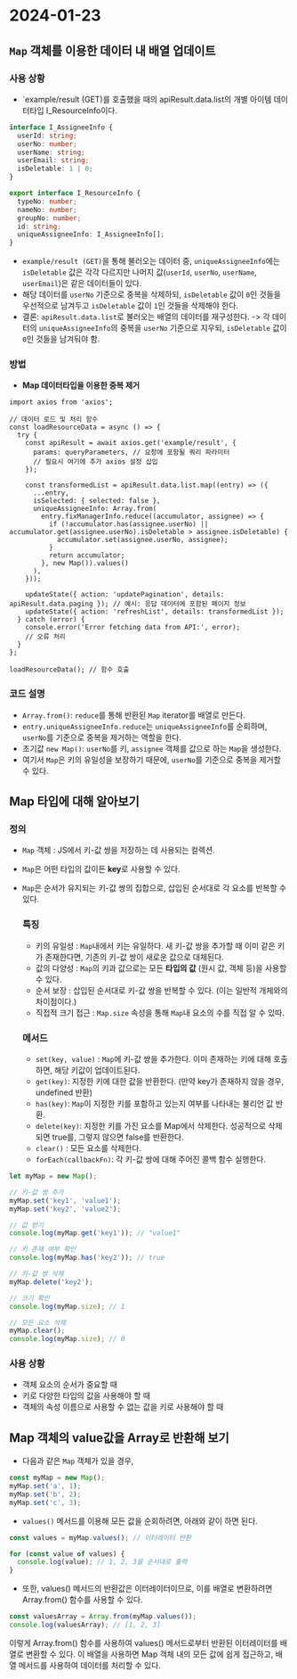 # 2024-01-23
## `Map` 객체를 이용한 데이터 내 배열 업데이트
### 사용 상황
- `example/result (GET)를 호출했을 때의 apiResult.data.list의 개별 아이템 데이터타입 I_ResourceInfo이다.
```ts
interface I_AssigneeInfo {
  userId: string;
  userNo: number;
  userName: string;
  userEmail: string;
  isDeletable: 1 | 0;
}

export interface I_ResourceInfo {
  typeNo: number;
  nameNo: number;
  groupNo: number;
  id: string;
  uniqueAssigneeInfo: I_AssigneeInfo[];
}

```
 - `example/result (GET)`을 통해 불러오는 데이터 중, `uniqueAssigneeInfo`에는 `isDeletable` 값은 각각 다르지만 나머지 값(`userId`, `userNo`, `userName`, `userEmail`)은 같은 데이터들이 있다.
- 해당 데이터를 `userNo` 기준으로 중복을 삭제하되, `isDeletable` 값이 `0`인 것들을 우선적으로 남겨두고 `isDeletable` 값이 `1`인 것들을 삭제해야 한다.
- 결론: `apiResult.data.list`로 불러오는 배열의 데이터를 재구성한다. -> 각 데이터의 `uniqueAssigneeInfo`의 중복을 `userNo` 기준으로 지우되, `isDeletable` 값이 `0`인 것들을 남겨둬야 함.


### 방법
- **Map 데이터타입을 이용한 중복 제거**
```tsx
import axios from 'axios';

// 데이터 로드 및 처리 함수
const loadResourceData = async () => {
  try {
    const apiResult = await axios.get('example/result', {
      params: queryParameters, // 요청에 포함될 쿼리 파라미터
      // 필요시 여기에 추가 axios 설정 삽입
    });

    const transformedList = apiResult.data.list.map((entry) => ({
      ...entry,
      isSelected: { selected: false },
      uniqueAssigneeInfo: Array.from(
        entry.fixManagerInfo.reduce((accumulator, assignee) => {
          if (!accumulator.has(assignee.userNo) || accumulator.get(assignee.userNo).isDeletable > assignee.isDeletable) {
            accumulator.set(assignee.userNo, assignee);
          }
          return accumulator;
        }, new Map()).values()
      ),
    }));

    updateState({ action: 'updatePagination', details: apiResult.data.paging }); // 예시: 응답 데이터에 포함된 페이지 정보
    updateState({ action: 'refreshList', details: transformedList });
  } catch (error) {
    console.error('Error fetching data from API:', error);
    // 오류 처리
  }
};

loadResourceData(); // 함수 호출
```

### 코드 설명
- `Array.from()`: `reduce`를 통해 반환된 `Map` iterator를 배열로 만든다.
- `entry.uniqueAssigneeInfo.reduce`는 `uniqueAssigneeInfo`를 순회하며, `userNo`를 기준으로 중복을 제거하는 역할을 한다.
- 초기값 `new Map()`: `userNo`를 키, `assignee` 객체를 값으로 하는 `Map`을 생성한다.
- 여기서 `Map`은 키의 유일성을 보장하기 때문에, `userNo`를 기준으로 중복을 제거할 수 있다.


## Map 타입에 대해 알아보기
### 정의
- `Map` 객체 : JS에서 키-값 쌍을 저장하는 데 사용되는 컬렉션.
- `Map`은 어떤 타입의 값이든 **key**로 사용할 수 있다.
- `Map`은 순서가 유지되는 키-값 쌍의 집합으로, 삽입된 순서대로 각 요소를 반복할 수 있다.

  ### 특징
  - 키의 유일성 : `Map`내에서 키는 유일하다. 새 키-값 쌍을 추가할 때 이미 같은 키가 존재한다면, 기존의 키-값 쌍이 새로운 값으로 대체된다.
  - 값의 다양성 : `Map`의 키과 값으로는 모든 **타입의 값** (원시 값, 객체 등)을 사용할 수 있다.
  - 순서 보장 : 삽입된 순서대로 키-값 쌍을 반복할 수 있다. (이는 일반적 개체와의 차이점이다.)
  - 직접적 크기 접근 : `Map.size` 속성을 통해 `Map`내 요소의 수를 직접 알 수 있따.
 
  ### 메서드
  - `set(key, value)` : `Map`에 키-값 쌍을 추가한다. 이미 존재하는 키에 대해 호출하면, 해당 키값이 업데이트된다.
  - `get(key)`: 지정한 키에 대한 값을 반환한다. (만약 key가 존재하지 않을 경우, undefined 반환)
  - `has(key)`: `Map`이 지정한 키를 포함하고 있는지 여부를 나타내는 불리언 값 반환.
  - `delete(key)`: 지정한 키를 가진 요소를 Map에서 삭제한다. 성공적으로 삭제되면 true를, 그렇지 않으면 false를 반환한다.
  - `clear()` : 모든 요소를 삭제한다.
  - `forEach(callbackFn)`: 각 키-값 쌍에 대해 주어진 콜백 함수 실행한다.
 ```js
let myMap = new Map();

// 키-값 쌍 추가
myMap.set('key1', 'value1');
myMap.set('key2', 'value2');

// 값 얻기
console.log(myMap.get('key1')); // "value1"

// 키 존재 여부 확인
console.log(myMap.has('key2')); // true

// 키-값 쌍 삭제
myMap.delete('key2');

// 크기 확인
console.log(myMap.size); // 1

// 모든 요소 삭제
myMap.clear();
console.log(myMap.size); // 0
```

### 사용 상황
- 객체 요소의 순서가 중요할 때
- 키로 다양한 타입의 값을 사용해야 할 때
- 객체의 속성 이름으로 사용할 수 없는 값을 키로 사용해야 할 때


## Map 객체의 value값을 Array로 반환해 보기
- 다음과 같은 `Map` 객체가 있을 경우,
```js
const myMap = new Map();
myMap.set('a', 1);
myMap.set('b', 2);
myMap.set('c', 3);
```
- `values()` 메서드를 이용해 모든 값을 순회하려면, 아래와 같이 하면 된다.
```js
const values = myMap.values(); // 이터레이터 반환

for (const value of values) {
  console.log(value); // 1, 2, 3을 순서대로 출력 
}
```
- 또한, values() 메서드의 반환값은 이터레이터이므로, 이를 배열로 변환하려면 Array.from() 함수를 사용할 수 있다.
```js
const valuesArray = Array.from(myMap.values());
console.log(valuesArray); // [1, 2, 3]
```
이렇게 Array.from() 함수를 사용하여 values() 메서드로부터 반환된 이터레이터를 배열로 변환할 수 있다. 이 배열을 사용하면 Map 객체 내의 모든 값에 쉽게 접근하고, 배열 메서드를 사용하여 데이터를 처리할 수 있다.

